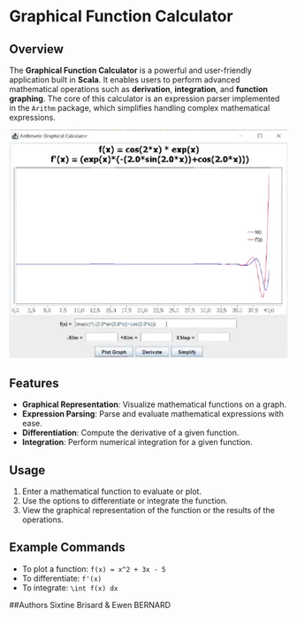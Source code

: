 # Graphical Function Calculator

## Overview
The **Graphical Function Calculator** is a powerful and user-friendly application built in **Scala**. It enables users to perform advanced mathematical operations such as **derivation**, **integration**, and **function graphing**. The core of this calculator is an expression parser implemented in the `Arithm` package, which simplifies handling complex mathematical expressions.

![demo_img](demo.png)

## Features
- **Graphical Representation**: Visualize mathematical functions on a graph.
- **Expression Parsing**: Parse and evaluate mathematical expressions with ease.
- **Differentiation**: Compute the derivative of a given function.
- **Integration**: Perform numerical integration for a given function.

## Usage
1. Enter a mathematical function to evaluate or plot.
2. Use the options to differentiate or integrate the function.
3. View the graphical representation of the function or the results of the operations.

## Example Commands
- To plot a function: `f(x) = x^2 + 3x - 5`
- To differentiate: `f'(x)`
- To integrate: `\int f(x) dx`

##Authors
Sixtine Brisard & Ewen BERNARD

